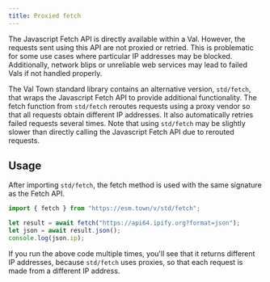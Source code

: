 ```yaml
---
title: Proxied fetch
---
```


The Javascript Fetch API is directly available within a Val. However, the requests sent using this API are not proxied or retried. This is problematic for some use cases where particular IP addresses may be blocked. Additionally, network blips or unreliable web services may lead to failed Vals if not handled properly.

The Val Town standard library contains an alternative version, `std/fetch`, that wraps the Javascript Fetch API to provide additional functionality. The fetch function from `std/fetch` reroutes requests using a proxy vendor so that all requests obtain different IP addresses. It also automatically retries failed requests several times. Note that using `std/fetch` may be slightly slower than directly calling the Javascript Fetch API due to rerouted requests.

## Usage

After importing `std/fetch`, the fetch method is used with the same signature as the Fetch API.

```ts val
import { fetch } from "https://esm.town/v/std/fetch";

let result = await fetch("https://api64.ipify.org?format=json");
let json = await result.json();
console.log(json.ip);
```

If you run the above code multiple times, you'll see that it returns different IP addresses, because `std/fetch` uses proxies, so that each request is made from a different IP address.
